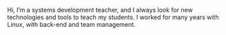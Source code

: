 Hi, I’m a systems development teacher, and I always look for new technologies and tools to teach my students. I worked for many years with Linux, with back-end and team management.


